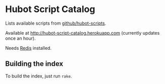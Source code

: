 Hubot Script Catalog
====================

Lists available scripts from [github/hubot-scripts](https://github.com/github/hubot-scripts).

Available at http://hubot-script-catalog.herokuapp.com (currently updates once an hour).

Needs [Redis](http://redis.io) installed.

Building the index
------------------

To build the index, just run `rake`.
